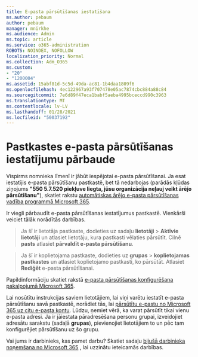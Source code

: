 ```yaml
---
title: E-pasta pārsūtīšanas iestatīšana
ms.author: pebaum
author: pebaum
manager: mnirkhe
ms.audience: Admin
ms.topic: article
ms.service: o365-administration
ROBOTS: NOINDEX, NOFOLLOW
localization_priority: Normal
ms.collection: Adm_O365
ms.custom:
- "20"
- "1200004"
ms.assetid: 15abf81d-5c5d-49da-ac81-1b4daa1809f6
ms.openlocfilehash: 4ec122967a93f707478e05ac7874cbc884a88c84
ms.sourcegitcommit: 7e6d89f47eca1babf5aeba4995bceccd990c3963
ms.translationtype: MT
ms.contentlocale: lv-LV
ms.lasthandoff: 01/28/2021
ms.locfileid: "50037192"
---
```

# <a name="check-the-email-forwarding-settings-for-a-mailbox"></a>Pastkastes e-pasta pārsūtīšanas iestatījumu pārbaude

Vispirms nomnieka līmenī ir jābūt iespējotai e-pasta pārsūtīšanai. Ja esat iestatījis e-pasta pārsūtīšanu pastkastē, bet tā nedarbojas (parādās kļūdas ziņojums **"550 5.7.520 piekļuve liegta, jūsu organizācija neļauj veikt ārējo pārsūtīšanu"**), skatiet rakstu [automātiskas ārējo e-pasta pārsūtīšanas vadība programmā Microsoft 365](https://docs.microsoft.com/microsoft-365/security/office-365-security/external-email-forwarding?view=o365-worldwide).

Ir viegli pārbaudīt e-pasta pārsūtīšanas iestatījumus pastkastē. Vienkārši veiciet tālāk norādītās darbības.
  
> Ja šī ir lietotāja pastkaste, dodieties uz sadaļu **lietotāji** \> **Aktīvie lietotāji** un atlasiet lietotāju, kura pastkasti vēlaties pārsūtīt. Cilnē **pasts** atlasiet **pārvaldīt e-pasta pārsūtīšanu**.

> Ja šī ir koplietojama pastkaste, dodieties uz **grupas** \> **koplietojamas pastkastes** un atlasiet koplietojamo pastkasti, ko pārsūtāt. Atlasiet **Rediģēt** e-pasta pārsūtīšanai.

Papildinformāciju skatiet rakstā [e-pasta pārsūtīšanas konfigurēšana pakalpojumā Microsoft 365](https://docs.microsoft.com/microsoft-365/admin/email/configure-email-forwarding).
  
Lai nosūtītu instrukcijas saviem lietotājiem, lai viņi varētu iestatīt e-pasta pārsūtīšanu savā pastkastē, norādiet tās, lai [pārsūtītu e-pastu no Microsoft 365 uz citu e-pasta kontu](https://support.office.com/article/Forward-email-from-Office-365-to-another-email-account-1ed4ee1e-74f8-4f53-a174-86b748ff6a0e). Lūdzu, ņemiet vērā, ka varat pārsūtīt tikai vienu e-pasta adresi. Ja ir jāiestata pāradresēšana personu grupai, izveidojiet adresātu sarakstu (sadaļā **grupas**), pievienojiet lietotājiem to un pēc tam konfigurējiet pārsūtīšanu uz šo grupu.
  
Vai jums ir darbinieks, kas pamet darbu? Skatiet sadaļu [bijušā darbinieka noņemšana no Microsoft 365](https://docs.microsoft.com/microsoft-365/admin/add-users/remove-former-employee) , lai uzzinātu ieteicamās darbības.